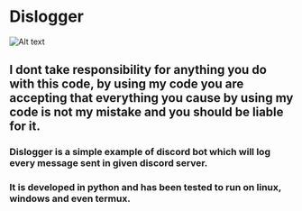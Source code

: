 # Dislogger
![Alt text](images/dislog.png)
## I dont take responsibility for anything you do with this code, by using my code you are accepting that everything you cause by using my code is not my mistake and you should be liable for it.
### Dislogger is a simple example of discord bot which will log every message sent in given discord server.
### It is developed in python and has been tested to run on linux, windows and even termux.
